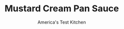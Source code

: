 ---
layout: ../../layouts/MarkdownPostLayout.astro
title: Mustard Cream Pan Sauce
author: America's Test Kitchen
pubDate: 2023-03-15
description: "Stop! Dont wash that pan! Use the browned bits stuck to the skillet to create a restaurant-quality sauce in less than 10 minutes."
image_url: https://res.cloudinary.com/hksqkdlah/image/upload/ar_1:1,c_fill,dpr_2.0,f_auto,fl_lossy.progressive.strip_profile,g_faces:auto,q_auto:low,w_344/7233_sfs-steaksauces-0007-277048
tags: ["Sauces"]
calories: 384
protein: 1
carbohydrates: 4
fats: 
fiber: 
ingredients: ["1 tablespoons, unsalted butter, chilled","1 , shallot, minced","1/2 cup, red wine","1 teaspoon, brown sugar","1/2 cup, low-sodium beef broth","1/4 teaspoon, minced fresh tarragon","2 tablespoons, heavy cream","1 tablespoon, Dijon mustard (or whole-grain)"]
serves: 4
time: "20 minutes"
instructions: ["COOK AROMATICS Once steaks are cooked, transfer them to platter, tent with foil, and pour off excess fat from skillet. Melt 1 tablespoon butter in empty skillet over medium-low heat. Cook shallot until softened, about 2 minutes.","REDUCE LIQUIDS Add wine and sugar to skillet and simmer over medium heat, scraping up any browned bits, until reduced to about 1 tablespoon, about 3 minutes. Add broth and any juices on plate with resting steaks and simmer until liquid is reduced to 1/3 cup, about 3 minutes.","ADD FLAVORINGS Off heat, whisk in tarragon, cream, and mustard. Season with salt and pepper. Spoon sauce over steaks."]
nutrition: ["157 mg Potassium","34 mg Phosphorus","19 mg Calcium","11 mg Magnesium","108 mg Sodium","5 g Fat","1 g Monounsaturated","1 mg Vitamin C","17 mg Cholesterol","3 g Saturated","6 µg Folate (food)","2 g Sugars","74 g Water","4 g Carbs","6 µg Folate equivalent (total)","1 g Protein","55 µg Vitamin A","96 kcal Energy","384 calories"]
notes: "Use low-sodium broth and unsalted butter in this recipe or the reduced sauce may be too salty. See related content for a Cooking Lesson on pan-searing steak."
---